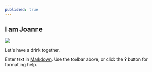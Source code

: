 ```yaml
---
published: true
---
```


## I am Joanne

![](/_posts/Screen%20Shot%202014-03-07%20at%208.38.40%20PM.png)


Let's have a drink together. 

Enter text in [Markdown](http://daringfireball.net/projects/markdown/). Use the toolbar above, or click the **?** button for formatting help.